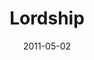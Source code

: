 ---
layout: music 
title: "Lordship"
series: "The Story"
date: 2011-05-02 
description: "Brian Tome talks about what it means to submit to the King of the story."
audio: "http://s3.amazonaws.com/crossroadsaudiomessages/thestory06.mp3"
audio-duration: "54:05"
src: "http://www.crossroads.net/players/media/mediumHz/TheStory_190x110.jpg"
---